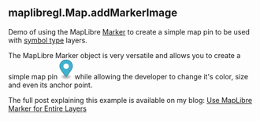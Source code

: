 ## maplibregl.Map.addMarkerImage 

Demo of using the MapLibre [Marker](https://maplibre.org/maplibre-gl-js-docs/api/markers/#marker) to create a simple map pin to
be used with [symbol type](https://maplibre.org/maplibre-gl-js-docs/style-spec/layers/#symbol) layers.

The MapLibre Marker object is very versatile and allows you to create a simple map pin ![MapLibre Default Marker](default_marker.png)
while allowing the developer to change it\'s color, size and even its anchor point.

The full post explaining this example is available on my blog:
[Use MapLibre Marker for Entire Layers](https://bogind.blogspot.com/2023/04/maplibre-marker-layer.html)